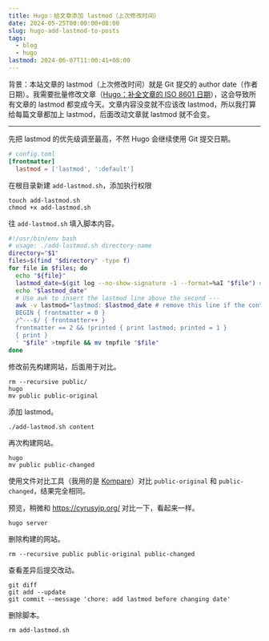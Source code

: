 ```yaml
---
title: Hugo：给文章添加 lastmod（上次修改时间）
date: 2024-05-25T00:00:00+08:00
slug: hugo-add-lastmod-to-posts
tags:
  - blog
  - hugo
lastmod: 2024-06-07T11:00:41+08:00
---
```


背景：本站文章的 lastmod（上次修改时间）就是 Git 提交的 author date（作者日期）。我需要批量修改文章（[Hugo：补全文章的 ISO 8601 日期](/zh-cn/post/2024/05/25/hugo-complete-iso8601-date/)），这会导致所有文章的 lastmod 都变成今天。文章内容没变就不应该改 lastmod，所以我打算给每篇文章都加上 lastmod，后面改动文章就 lastmod 就不会变。

---

先把 lastmod 的优先级调至最高，不然 Hugo 会继续使用 Git 提交日期。

```toml
# config.toml
[frontmatter]
  lastmod = ['lastmod', ':default']
```

在根目录新建 `add-lastmod.sh`，添加执行权限

```shell
touch add-lastmod.sh
chmod +x add-lastmod.sh
```

往 `add-lastmod.sh` 填入脚本内容。

```bash
#!/usr/bin/env bash
# usage: ./add-lastmod.sh directory-name
directory="$1"
files=$(find "$directory" -type f)
for file in $files; do
  echo "${file}"
  lastmod_date=$(git log --no-show-signature -1 --format=%aI "$file") # example: 2024-05-16T14:23:53+08:00
  echo "$lastmod_date"
  # Use awk to insert the lastmod line above the second ---
  awk -v lastmod="lastmod: $lastmod_date # remove this line if the content is actually changed" '
  BEGIN { frontmatter = 0 }
  /^---$/ { frontmatter++ }
  frontmatter == 2 && !printed { print lastmod; printed = 1 }
  { print }
  ' "$file" >tmpfile && mv tmpfile "$file"
done
```

修改前先构建网站，后面用于对比。

```shell
rm --recursive public/
hugo
mv public public-original
```

添加 lastmod。

```shell
./add-lastmod.sh content
```

再次构建网站。

```shell
hugo
mv public public-changed
```

使用文件对比工具（我用的是 [Kompare](https://apps.kde.org/kompare/)）对比 `public-original` 和 `public-changed`，结果完全相同。

预览，稍微和 <https://cyrusyip.org/> 对比一下，看起来一样。

```shell
hugo server
```

删除构建的网站。

```shell
rm --recursive public public-original public-changed
```

查看差异后提交改动。

```shell
git diff
git add --update
git commit --message 'chore: add lastmod before changing date'
```

删除脚本。

```shell
rm add-lastmod.sh
```

